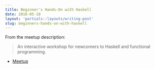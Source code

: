 ```yaml
---
title: Beginner's Hands-On with Haskell
date: 2016-05-10
layout: 'partials::layouts/writing-post'
slug: beginners-hands-on-with-haskell
---
```


From the meetup description:

> An interactive workshop for newcomers to Haskell and functional programming.

<script async class="speakerdeck-embed" data-id="9163c04dbb9d44c7ac2338eea7626557" data-ratio="1.77777777777778" src="//speakerdeck.com/assets/embed.js"></script>

* [Meetup](https://www.meetup.com/Louisville-Haskell-Meetup/events/230481029/)
